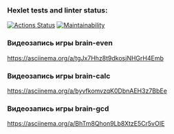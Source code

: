 ### Hexlet tests and linter status:
[![Actions Status](https://github.com/Polyquid/frontend-project-44/actions/workflows/hexlet-check.yml/badge.svg)](https://github.com/Polyquid/frontend-project-44/actions)
[![Maintainability](https://api.codeclimate.com/v1/badges/c19f632f864627b6f4ed/maintainability)](https://codeclimate.com/github/Polyquid/frontend-project-44/maintainability)

### Видеозапись игры brain-even
https://asciinema.org/a/tgJx7Hhz8t9dkosjNHGrH4Emb

### Видеозапись игры brain-calc
https://asciinema.org/a/byvfkomvzqK0DbnAEH3z7BbEe

### Видеозапись игры brain-gcd
https://asciinema.org/a/BhTm8Qhon9Lb8XtzE5Cr5vOIE